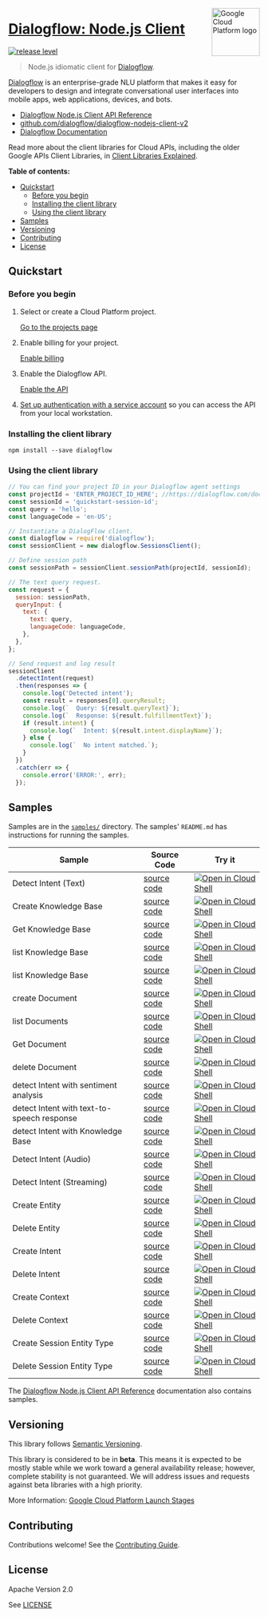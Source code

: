 [//]: # "This README.md file is auto-generated, all changes to this file will be lost."
[//]: # "To regenerate it, use `npm run generate-scaffolding`."
<img src="https://avatars2.githubusercontent.com/u/2810941?v=3&s=96" alt="Google Cloud Platform logo" title="Google Cloud Platform" align="right" height="96" width="96"/>

# [Dialogflow: Node.js Client](https://github.com/dialogflow/dialogflow-nodejs-client-v2)

[![release level](https://img.shields.io/badge/release%20level-beta-yellow.svg?style&#x3D;flat)](https://cloud.google.com/terms/launch-stages)

> Node.js idiomatic client for [Dialogflow][product-docs].

[Dialogflow](https://dialogflow.com/docs/reference/v2-agent-setup) is an enterprise-grade NLU platform that makes it easy for developers to design and integrate conversational user interfaces into mobile apps, web applications, devices, and bots.


* [Dialogflow Node.js Client API Reference][client-docs]
* [github.com/dialogflow/dialogflow-nodejs-client-v2](https://github.com/dialogflow/dialogflow-nodejs-client-v2)
* [Dialogflow Documentation][product-docs]

Read more about the client libraries for Cloud APIs, including the older
Google APIs Client Libraries, in [Client Libraries Explained][explained].

[explained]: https://cloud.google.com/apis/docs/client-libraries-explained

**Table of contents:**

* [Quickstart](#quickstart)
  * [Before you begin](#before-you-begin)
  * [Installing the client library](#installing-the-client-library)
  * [Using the client library](#using-the-client-library)
* [Samples](#samples)
* [Versioning](#versioning)
* [Contributing](#contributing)
* [License](#license)

## Quickstart

### Before you begin

1.  Select or create a Cloud Platform project.

    [Go to the projects page][projects]

1.  Enable billing for your project.

    [Enable billing][billing]

1.  Enable the Dialogflow API.

    [Enable the API][enable_api]

1.  [Set up authentication with a service account][auth] so you can access the
    API from your local workstation.

[projects]: https://console.cloud.google.com/project
[billing]: https://support.google.com/cloud/answer/6293499#enable-billing
[enable_api]: https://console.cloud.google.com/flows/enableapi?apiid=dialogflow.googleapis.com
[auth]: https://cloud.google.com/docs/authentication/getting-started

### Installing the client library

    npm install --save dialogflow

### Using the client library

```javascript
// You can find your project ID in your Dialogflow agent settings
const projectId = 'ENTER_PROJECT_ID_HERE'; //https://dialogflow.com/docs/agents#settings
const sessionId = 'quickstart-session-id';
const query = 'hello';
const languageCode = 'en-US';

// Instantiate a DialogFlow client.
const dialogflow = require('dialogflow');
const sessionClient = new dialogflow.SessionsClient();

// Define session path
const sessionPath = sessionClient.sessionPath(projectId, sessionId);

// The text query request.
const request = {
  session: sessionPath,
  queryInput: {
    text: {
      text: query,
      languageCode: languageCode,
    },
  },
};

// Send request and log result
sessionClient
  .detectIntent(request)
  .then(responses => {
    console.log('Detected intent');
    const result = responses[0].queryResult;
    console.log(`  Query: ${result.queryText}`);
    console.log(`  Response: ${result.fulfillmentText}`);
    if (result.intent) {
      console.log(`  Intent: ${result.intent.displayName}`);
    } else {
      console.log(`  No intent matched.`);
    }
  })
  .catch(err => {
    console.error('ERROR:', err);
  });
```

## Samples

Samples are in the [`samples/`](https://github.com/dialogflow/dialogflow-nodejs-client-v2/tree/master/samples) directory. The samples' `README.md`
has instructions for running the samples.

| Sample                      | Source Code                       | Try it |
| --------------------------- | --------------------------------- | ------ |
| Detect Intent (Text) | [source code](https://github.com/dialogflow/dialogflow-nodejs-client-v2/blob/master/samples/detect.js) | [![Open in Cloud Shell][shell_img]](https://console.cloud.google.com/cloudshell/open?git_repo=https://github.com/dialogflow/dialogflow-nodejs-client-v2&page=editor&open_in_editor=samples/detect.js,samples/README.md) |
| Create Knowledge Base | [source code](https://github.com/dialogflow/dialogflow-nodejs-client-v2/blob/master/samples/detect.v2beta1.js) | [![Open in Cloud Shell][shell_img]](https://console.cloud.google.com/cloudshell/open?git_repo=https://github.com/dialogflow/dialogflow-nodejs-client-v2&page=editor&open_in_editor=samples/detect.v2beta1.js,samples/README.md) |
| Get Knowledge Base | [source code](https://github.com/dialogflow/dialogflow-nodejs-client-v2/blob/master/samples/detect.v2beta1.js) | [![Open in Cloud Shell][shell_img]](https://console.cloud.google.com/cloudshell/open?git_repo=https://github.com/dialogflow/dialogflow-nodejs-client-v2&page=editor&open_in_editor=samples/detect.v2beta1.js,samples/README.md) |
| list Knowledge Base | [source code](https://github.com/dialogflow/dialogflow-nodejs-client-v2/blob/master/samples/detect.v2beta1.js) | [![Open in Cloud Shell][shell_img]](https://console.cloud.google.com/cloudshell/open?git_repo=https://github.com/dialogflow/dialogflow-nodejs-client-v2&page=editor&open_in_editor=samples/detect.v2beta1.js,samples/README.md) |
| list Knowledge Base | [source code](https://github.com/dialogflow/dialogflow-nodejs-client-v2/blob/master/samples/detect.v2beta1.js) | [![Open in Cloud Shell][shell_img]](https://console.cloud.google.com/cloudshell/open?git_repo=https://github.com/dialogflow/dialogflow-nodejs-client-v2&page=editor&open_in_editor=samples/detect.v2beta1.js,samples/README.md) |
| create Document | [source code](https://github.com/dialogflow/dialogflow-nodejs-client-v2/blob/master/samples/detect.v2beta1.js) | [![Open in Cloud Shell][shell_img]](https://console.cloud.google.com/cloudshell/open?git_repo=https://github.com/dialogflow/dialogflow-nodejs-client-v2&page=editor&open_in_editor=samples/detect.v2beta1.js,samples/README.md) |
| list Documents | [source code](https://github.com/dialogflow/dialogflow-nodejs-client-v2/blob/master/samples/detect.v2beta1.js) | [![Open in Cloud Shell][shell_img]](https://console.cloud.google.com/cloudshell/open?git_repo=https://github.com/dialogflow/dialogflow-nodejs-client-v2&page=editor&open_in_editor=samples/detect.v2beta1.js,samples/README.md) |
| Get Document | [source code](https://github.com/dialogflow/dialogflow-nodejs-client-v2/blob/master/samples/detect.v2beta1.js) | [![Open in Cloud Shell][shell_img]](https://console.cloud.google.com/cloudshell/open?git_repo=https://github.com/dialogflow/dialogflow-nodejs-client-v2&page=editor&open_in_editor=samples/detect.v2beta1.js,samples/README.md) |
| delete Document | [source code](https://github.com/dialogflow/dialogflow-nodejs-client-v2/blob/master/samples/detect.v2beta1.js) | [![Open in Cloud Shell][shell_img]](https://console.cloud.google.com/cloudshell/open?git_repo=https://github.com/dialogflow/dialogflow-nodejs-client-v2&page=editor&open_in_editor=samples/detect.v2beta1.js,samples/README.md) |
| detect Intent with sentiment analysis | [source code](https://github.com/dialogflow/dialogflow-nodejs-client-v2/blob/master/samples/detect.v2beta1.js) | [![Open in Cloud Shell][shell_img]](https://console.cloud.google.com/cloudshell/open?git_repo=https://github.com/dialogflow/dialogflow-nodejs-client-v2&page=editor&open_in_editor=samples/detect.v2beta1.js,samples/README.md) |
| detect Intent with text-to-speech response | [source code](https://github.com/dialogflow/dialogflow-nodejs-client-v2/blob/master/samples/detect.v2beta1.js) | [![Open in Cloud Shell][shell_img]](https://console.cloud.google.com/cloudshell/open?git_repo=https://github.com/dialogflow/dialogflow-nodejs-client-v2&page=editor&open_in_editor=samples/detect.v2beta1.js,samples/README.md) |
| detect Intent with Knowledge Base | [source code](https://github.com/dialogflow/dialogflow-nodejs-client-v2/blob/master/samples/detect.v2beta1.js) | [![Open in Cloud Shell][shell_img]](https://console.cloud.google.com/cloudshell/open?git_repo=https://github.com/dialogflow/dialogflow-nodejs-client-v2&page=editor&open_in_editor=samples/detect.v2beta1.js,samples/README.md) |
| Detect Intent (Audio) | [source code](https://github.com/dialogflow/dialogflow-nodejs-client-v2/blob/master/samples/detect.js) | [![Open in Cloud Shell][shell_img]](https://console.cloud.google.com/cloudshell/open?git_repo=https://github.com/dialogflow/dialogflow-nodejs-client-v2&page=editor&open_in_editor=samples/detect.js,samples/README.md) |
| Detect Intent (Streaming) | [source code](https://github.com/dialogflow/dialogflow-nodejs-client-v2/blob/master/samples/detect.js) | [![Open in Cloud Shell][shell_img]](https://console.cloud.google.com/cloudshell/open?git_repo=https://github.com/dialogflow/dialogflow-nodejs-client-v2&page=editor&open_in_editor=samples/detect.js,samples/README.md) |
| Create Entity | [source code](https://github.com/dialogflow/dialogflow-nodejs-client-v2/blob/master/samples/resource.js) | [![Open in Cloud Shell][shell_img]](https://console.cloud.google.com/cloudshell/open?git_repo=https://github.com/dialogflow/dialogflow-nodejs-client-v2&page=editor&open_in_editor=samples/resource.js,samples/README.md) |
| Delete Entity | [source code](https://github.com/dialogflow/dialogflow-nodejs-client-v2/blob/master/samples/resource.js) | [![Open in Cloud Shell][shell_img]](https://console.cloud.google.com/cloudshell/open?git_repo=https://github.com/dialogflow/dialogflow-nodejs-client-v2&page=editor&open_in_editor=samples/resource.js,samples/README.md) |
| Create Intent | [source code](https://github.com/dialogflow/dialogflow-nodejs-client-v2/blob/master/samples/resource.js) | [![Open in Cloud Shell][shell_img]](https://console.cloud.google.com/cloudshell/open?git_repo=https://github.com/dialogflow/dialogflow-nodejs-client-v2&page=editor&open_in_editor=samples/resource.js,samples/README.md) |
| Delete Intent | [source code](https://github.com/dialogflow/dialogflow-nodejs-client-v2/blob/master/samples/resource.js) | [![Open in Cloud Shell][shell_img]](https://console.cloud.google.com/cloudshell/open?git_repo=https://github.com/dialogflow/dialogflow-nodejs-client-v2&page=editor&open_in_editor=samples/resource.js,samples/README.md) |
| Create Context | [source code](https://github.com/dialogflow/dialogflow-nodejs-client-v2/blob/master/samples/resource.js) | [![Open in Cloud Shell][shell_img]](https://console.cloud.google.com/cloudshell/open?git_repo=https://github.com/dialogflow/dialogflow-nodejs-client-v2&page=editor&open_in_editor=samples/resource.js,samples/README.md) |
| Delete Context | [source code](https://github.com/dialogflow/dialogflow-nodejs-client-v2/blob/master/samples/resource.js) | [![Open in Cloud Shell][shell_img]](https://console.cloud.google.com/cloudshell/open?git_repo=https://github.com/dialogflow/dialogflow-nodejs-client-v2&page=editor&open_in_editor=samples/resource.js,samples/README.md) |
| Create Session Entity Type | [source code](https://github.com/dialogflow/dialogflow-nodejs-client-v2/blob/master/samples/resource.js) | [![Open in Cloud Shell][shell_img]](https://console.cloud.google.com/cloudshell/open?git_repo=https://github.com/dialogflow/dialogflow-nodejs-client-v2&page=editor&open_in_editor=samples/resource.js,samples/README.md) |
| Delete Session Entity Type | [source code](https://github.com/dialogflow/dialogflow-nodejs-client-v2/blob/master/samples/resource.js) | [![Open in Cloud Shell][shell_img]](https://console.cloud.google.com/cloudshell/open?git_repo=https://github.com/dialogflow/dialogflow-nodejs-client-v2&page=editor&open_in_editor=samples/resource.js,samples/README.md) |

The [Dialogflow Node.js Client API Reference][client-docs] documentation
also contains samples.

## Versioning

This library follows [Semantic Versioning](http://semver.org/).

This library is considered to be in **beta**. This means it is expected to be
mostly stable while we work toward a general availability release; however,
complete stability is not guaranteed. We will address issues and requests
against beta libraries with a high priority.

More Information: [Google Cloud Platform Launch Stages][launch_stages]

[launch_stages]: https://cloud.google.com/terms/launch-stages

## Contributing

Contributions welcome! See the [Contributing Guide](https://github.com/dialogflow/dialogflow-nodejs-client-v2/blob/master/.github/CONTRIBUTING.md).

## License

Apache Version 2.0

See [LICENSE](https://github.com/dialogflow/dialogflow-nodejs-client-v2/blob/master/LICENSE)

[client-docs]: https://dialogflow.com/docs/reference/api-v2/rpc/
[product-docs]: https://dialogflow.com/docs/reference/api-v2/rpc/
[shell_img]: https://gstatic.com/cloudssh/images/open-btn.png
